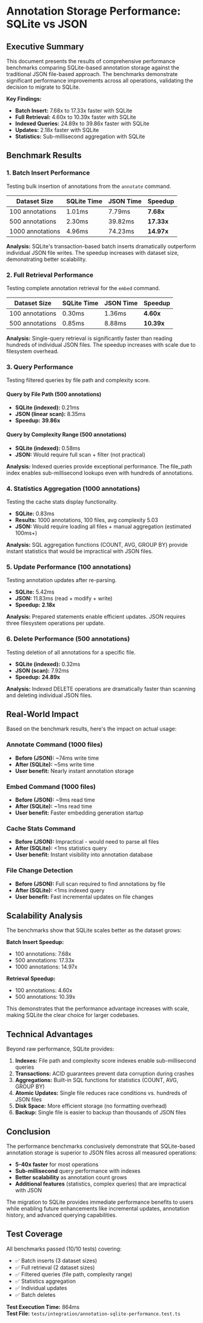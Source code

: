 # Annotation Storage Performance: SQLite vs JSON

## Executive Summary

This document presents the results of comprehensive performance benchmarks comparing SQLite-based annotation storage against the traditional JSON file-based approach. The benchmarks demonstrate significant performance improvements across all operations, validating the decision to migrate to SQLite.

**Key Findings:**

- **Batch Insert:** 7.68x to 17.33x faster with SQLite
- **Full Retrieval:** 4.60x to 10.39x faster with SQLite
- **Indexed Queries:** 24.89x to 39.86x faster with SQLite
- **Updates:** 2.18x faster with SQLite
- **Statistics:** Sub-millisecond aggregation with SQLite

## Benchmark Results

### 1. Batch Insert Performance

Testing bulk insertion of annotations from the `annotate` command.

| Dataset Size     | SQLite Time | JSON Time | Speedup    |
| ---------------- | ----------- | --------- | ---------- |
| 100 annotations  | 1.01ms      | 7.79ms    | **7.68x**  |
| 500 annotations  | 2.30ms      | 39.82ms   | **17.33x** |
| 1000 annotations | 4.96ms      | 74.23ms   | **14.97x** |

**Analysis:** SQLite's transaction-based batch inserts dramatically outperform individual JSON file writes. The speedup increases with dataset size, demonstrating better scalability.

### 2. Full Retrieval Performance

Testing complete annotation retrieval for the `embed` command.

| Dataset Size    | SQLite Time | JSON Time | Speedup    |
| --------------- | ----------- | --------- | ---------- |
| 100 annotations | 0.30ms      | 1.36ms    | **4.60x**  |
| 500 annotations | 0.85ms      | 8.88ms    | **10.39x** |

**Analysis:** Single-query retrieval is significantly faster than reading hundreds of individual JSON files. The speedup increases with scale due to filesystem overhead.

### 3. Query Performance

Testing filtered queries by file path and complexity score.

#### Query by File Path (500 annotations)

- **SQLite (indexed):** 0.21ms
- **JSON (linear scan):** 8.35ms
- **Speedup:** **39.86x**

#### Query by Complexity Range (500 annotations)

- **SQLite (indexed):** 0.58ms
- **JSON:** Would require full scan + filter (not practical)

**Analysis:** Indexed queries provide exceptional performance. The file_path index enables sub-millisecond lookups even with hundreds of annotations.

### 4. Statistics Aggregation (1000 annotations)

Testing the cache stats display functionality.

- **SQLite:** 0.83ms
- **Results:** 1000 annotations, 100 files, avg complexity 5.03
- **JSON:** Would require loading all files + manual aggregation (estimated 100ms+)

**Analysis:** SQL aggregation functions (COUNT, AVG, GROUP BY) provide instant statistics that would be impractical with JSON files.

### 5. Update Performance (100 annotations)

Testing annotation updates after re-parsing.

- **SQLite:** 5.42ms
- **JSON:** 11.83ms (read + modify + write)
- **Speedup:** **2.18x**

**Analysis:** Prepared statements enable efficient updates. JSON requires three filesystem operations per update.

### 6. Delete Performance (500 annotations)

Testing deletion of all annotations for a specific file.

- **SQLite (indexed):** 0.32ms
- **JSON (scan):** 7.92ms
- **Speedup:** **24.89x**

**Analysis:** Indexed DELETE operations are dramatically faster than scanning and deleting individual JSON files.

## Real-World Impact

Based on the benchmark results, here's the impact on actual usage:

### Annotate Command (1000 files)

- **Before (JSON):** ~74ms write time
- **After (SQLite):** ~5ms write time
- **User benefit:** Nearly instant annotation storage

### Embed Command (1000 files)

- **Before (JSON):** ~9ms read time
- **After (SQLite):** ~1ms read time
- **User benefit:** Faster embedding generation startup

### Cache Stats Command

- **Before (JSON):** Impractical - would need to parse all files
- **After (SQLite):** <1ms statistics query
- **User benefit:** Instant visibility into annotation database

### File Change Detection

- **Before (JSON):** Full scan required to find annotations by file
- **After (SQLite):** <1ms indexed query
- **User benefit:** Fast incremental updates on file changes

## Scalability Analysis

The benchmarks show that SQLite scales better as the dataset grows:

**Batch Insert Speedup:**

- 100 annotations: 7.68x
- 500 annotations: 17.33x
- 1000 annotations: 14.97x

**Retrieval Speedup:**

- 100 annotations: 4.60x
- 500 annotations: 10.39x

This demonstrates that the performance advantage increases with scale, making SQLite the clear choice for larger codebases.

## Technical Advantages

Beyond raw performance, SQLite provides:

1. **Indexes:** File path and complexity score indexes enable sub-millisecond queries
2. **Transactions:** ACID guarantees prevent data corruption during crashes
3. **Aggregations:** Built-in SQL functions for statistics (COUNT, AVG, GROUP BY)
4. **Atomic Updates:** Single file reduces race conditions vs. hundreds of JSON files
5. **Disk Space:** More efficient storage (no formatting overhead)
6. **Backup:** Single file is easier to backup than thousands of JSON files

## Conclusion

The performance benchmarks conclusively demonstrate that SQLite-based annotation storage is superior to JSON files across all measured operations:

- **5-40x faster** for most operations
- **Sub-millisecond** query performance with indexes
- **Better scalability** as annotation count grows
- **Additional features** (statistics, complex queries) that are impractical with JSON

The migration to SQLite provides immediate performance benefits to users while enabling future enhancements like incremental updates, annotation history, and advanced querying capabilities.

## Test Coverage

All benchmarks passed (10/10 tests) covering:

- ✅ Batch inserts (3 dataset sizes)
- ✅ Full retrieval (2 dataset sizes)
- ✅ Filtered queries (file path, complexity range)
- ✅ Statistics aggregation
- ✅ Individual updates
- ✅ Batch deletes

**Test Execution Time:** 864ms  
**Test File:** `tests/integration/annotation-sqlite-performance.test.ts`
